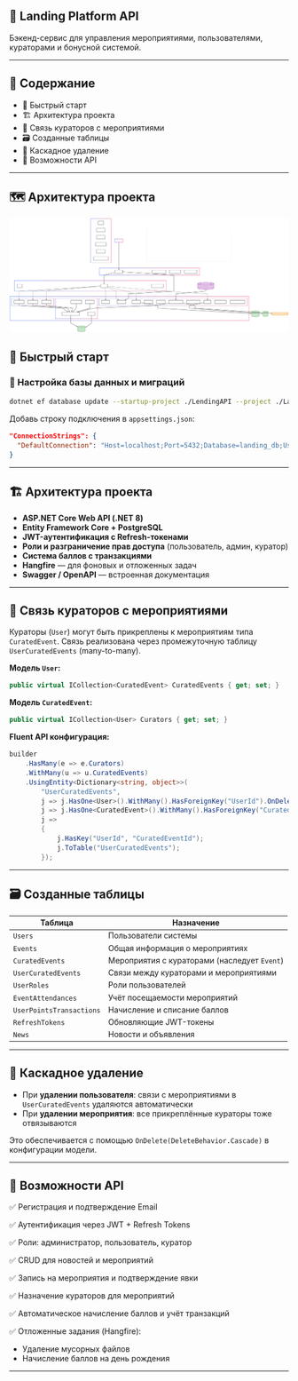 ## 🎯 Landing Platform API

Бэкенд-сервис для управления мероприятиями, пользователями, кураторами и бонусной системой.

---

## 📑 Содержание

- 🚀 Быстрый старт
- 🏗️ Архитектура проекта
- 🔗 Связь кураторов с мероприятиями
- 🗃️ Созданные таблицы
- 🧹 Каскадное удаление
- 🧪 Возможности API


---
## 🗺 Архитектура проекта

![Архитектура проекта](./LendingAPI/docs/architecture.svg)



## 🚀 Быстрый старт

### 🔧 Настройка базы данных и миграций

```bash
dotnet ef database update --startup-project ./LendingAPI --project ./Landing.Infrastructure
```

Добавь строку подключения в `appsettings.json`:

```json
"ConnectionStrings": {
  "DefaultConnection": "Host=localhost;Port=5432;Database=landing_db;Username=postgres;Password=your_password"
}
```

---

## 🏗️ Архитектура проекта

- **ASP.NET Core Web API (.NET 8)**
- **Entity Framework Core + PostgreSQL**
- **JWT-аутентификация с Refresh-токенами**
- **Роли и разграничение прав доступа** (пользователь, админ, куратор)
- **Система баллов с транзакциями**
- **Hangfire** — для фоновых и отложенных задач
- **Swagger / OpenAPI** — встроенная документация

---

## 🔗 Связь кураторов с мероприятиями

Кураторы (`User`) могут быть прикреплены к мероприятиям типа `CuratedEvent`. Связь реализована через промежуточную таблицу `UserCuratedEvents` (many-to-many).

**Модель `User`:**
```csharp
public virtual ICollection<CuratedEvent> CuratedEvents { get; set; }
```

**Модель `CuratedEvent`:**
```csharp
public virtual ICollection<User> Curators { get; set; }
```

**Fluent API конфигурация:**
```csharp
builder
    .HasMany(e => e.Curators)
    .WithMany(u => u.CuratedEvents)
    .UsingEntity<Dictionary<string, object>>(
        "UserCuratedEvents",
        j => j.HasOne<User>().WithMany().HasForeignKey("UserId").OnDelete(DeleteBehavior.Cascade),
        j => j.HasOne<CuratedEvent>().WithMany().HasForeignKey("CuratedEventId").OnDelete(DeleteBehavior.Cascade),
        j =>
        {
            j.HasKey("UserId", "CuratedEventId");
            j.ToTable("UserCuratedEvents");
        });
```

---

## 🗃️ Созданные таблицы

| Таблица                | Назначение                                      |
|------------------------|--------------------------------------------------|
| `Users`                | Пользователи системы                            |
| `Events`               | Общая информация о мероприятиях                |
| `CuratedEvents`        | Мероприятия с кураторами (наследует `Event`)   |
| `UserCuratedEvents`    | Связи между кураторами и мероприятиями         |
| `UserRoles`            | Роли пользователей                             |
| `EventAttendances`     | Учёт посещаемости мероприятий                  |
| `UserPointsTransactions`| Начисление и списание баллов                  |
| `RefreshTokens`        | Обновляющие JWT-токены                         |
| `News`                 | Новости и объявления                           |

---

## 🧹 Каскадное удаление

- При **удалении пользователя**: связи с мероприятиями в `UserCuratedEvents` удаляются автоматически
- При **удалении мероприятия**: все прикреплённые кураторы тоже отвязываются

Это обеспечивается с помощью `OnDelete(DeleteBehavior.Cascade)` в конфигурации модели.

---

## 🧪 Возможности API

✅ Регистрация и подтверждение Email

✅ Аутентификация через JWT + Refresh Tokens

✅ Роли: администратор, пользователь, куратор

✅ CRUD для новостей и мероприятий

✅ Запись на мероприятия и подтверждение явки

✅ Назначение кураторов для мероприятий

✅ Автоматическое начисление баллов и учёт транзакций

✅ Отложенные задания (Hangfire):
- Удаление мусорных файлов
- Начисление баллов на день рождения

---


